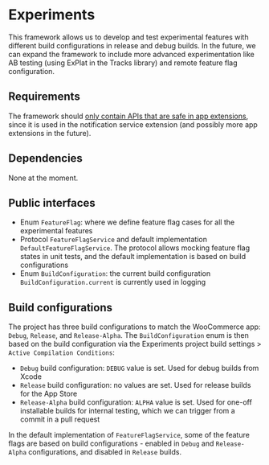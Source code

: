 # Experiments

This framework allows us to develop and test experimental features with different build configurations in release and debug builds. In the future, we can expand the framework to include more advanced experimentation like AB testing (using ExPlat in the Tracks library) and remote feature flag configuration.

## Requirements

The framework should [only contain APIs that are safe in app extensions](https://developer.apple.com/library/archive/documentation/General/Conceptual/ExtensibilityPG/ExtensionScenarios.html), since it is used in the notification service extension (and possibly more app extensions in the future).

## Dependencies

None at the moment.

## Public interfaces

- Enum `FeatureFlag`: where we define feature flag cases for all the experimental features
- Protocol `FeatureFlagService` and default implementation `DefaultFeatureFlagService`. The protocol allows mocking feature flag states in unit tests, and the default implementation is based on build configurations
- Enum `BuildConfiguration`: the current build configuration `BuildConfiguration.current` is currently used in logging

## Build configurations

The project has three build configurations to match the WooCommerce app: `Debug`, `Release`, and `Release-Alpha`. The `BuildConfiguration` enum is then based on the build configuration via the Experiments project build settings > `Active Compilation Conditions`:

- `Debug` build configuration: `DEBUG` value is set. Used for debug builds from Xcode
- `Release` build configuration: no values are set. Used for release builds for the App Store
- `Release-Alpha` build configuration: `ALPHA` value is set. Used for one-off installable builds for internal testing, which we can trigger from a commit in a pull request

In the default implementation of `FeatureFlagService`, some of the feature flags are based on build configurations - enabled in `Debug` and `Release-Alpha` configurations, and disabled in `Release` builds.
